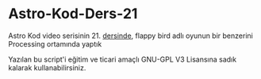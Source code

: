 # Astro-Kod-Ders-21
Astro Kod video serisinin 21. [dersinde](https://youtu.be/CS0AMPhNv6Y), flappy bird adlı oyunun bir benzerini Processing ortamında yaptık


Yazılan bu script'i eğitim ve ticari amaçlı GNU-GPL V3 Lisansına sadık kalarak kullanabilirsiniz.
